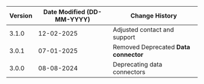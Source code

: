 | **Version** | **Date Modified (DD-MM-YYYY)** | **Change History**                      |
|-------------|--------------------------------|-----------------------------------------|
| 3.1.0       | 12-02-2025                     | Adjusted contact and support            |
| 3.0.1       | 07-01-2025                     | Removed Deprecated **Data connector**   |
| 3.0.0       | 08-08-2024                     | Deprecating data connectors             |
